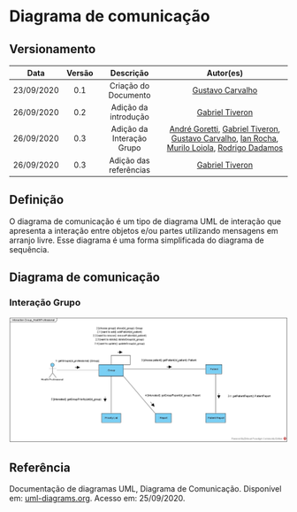 # Diagrama de comunicação
## Versionamento
| Data | Versão | Descrição | Autor(es) |
|:----:|:------:|:---------:|:---------:|
| 23/09/2020 | 0.1 | Criação do Documento | [Gustavo Carvalho](https://github.com/gustavocarvalho1002) |
| 26/09/2020 | 0.2 | Adição da introdução | [Gabriel Tiveron](https://github.com/GabrielTiveron) |
| 26/09/2020 | 0.3 | Adição da Interação Grupo | [André Goretti](https://github.com/AGoretti), [Gabriel Tiveron](https://github.com/GabrielTiveron), [Gustavo Carvalho](https://github.com/gustavocarvalho1002), [Ian Rocha](https://github.com/IanPSRocha), [Murilo Loiola](https://github.com/murilo-dan), [Rodrigo Dadamos](https://github.com/Rdadamos) |
| 26/09/2020 | 0.3 | Adição das referências | [Gabriel Tiveron](https://github.com/GabrielTiveron)|

## Definição
  O diagrama de comunicação é um tipo de diagrama UML de interação que apresenta a interação entre objetos e/ou partes utilizando mensagens em arranjo livre. Esse diagrama é uma forma simplificada do diagrama de sequência.

## Diagrama de comunicação

### Interação Grupo
[![diagrama_comunicação](./img/diagrama_comunicacao.jpg)](./img/diagrama_comunicacao.jpg)

## Referência

Documentação de diagramas UML, Diagrama de Comunicação. Disponível em: [uml-diagrams.org](https://www.uml-diagrams.org/communication-diagrams.html). Acesso em: 25/09/2020.

